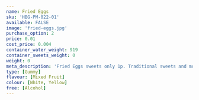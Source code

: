 ```yaml
---
name: Fried Eggs
sku: 'HBG-PM-022-01'
available: FALSE
image: 'fried-eggs.jpg'
purchase_option: 2
price: 0.01
cost_price: 0.004
container_water_weight: 919
container_sweets_weight: 0
weight: 0
meta_description: 'Fried Eggs sweets only 1p. Traditional sweets and more at Humbugs Confectionery Store. Specialists in satisfying your sweet tooth!'
type: [Gummy]
flavour: [Mixed Fruit]
colour: [White, Yellow]
free: [Alcohol]
---
```

